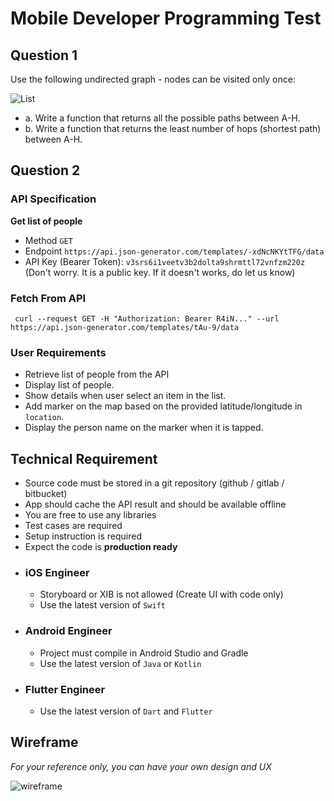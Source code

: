 # Mobile Developer Programming Test



## Question 1

Use the following undirected graph ­- nodes can be visited only once:

![List](assets/web/graph.png)

- a. Write a function that returns all the possible paths between A­-H.
- b. Write a function that returns the least number of hops (shortest path) between A­-H.



## Question 2
### API Specification

**Get list of people**
  * Method
    `GET`
  * Endpoint
    `https://api.json-generator.com/templates/-xdNcNKYtTFG/data`
  * API Key (Bearer Token): `v3srs6i1veetv3b2dolta9shrmttl72vnfzm220z` (Don't worry. It is a public key. If it doesn't works, do let us know)

### Fetch From API
```
 curl --request GET -H "Authorization: Bearer R4iN..." --url https://api.json-generator.com/templates/tAu-9/data
```

### User Requirements
- Retrieve list of people from the API
- Display list of people.
- Show details when user select an item in the list.
- Add marker on the map based on the provided latitude/longitude in `location`. 
- Display the person name on the marker when it is tapped.


## Technical Requirement
- Source code must be stored in a git repository (github / gitlab / bitbucket)
- App should cache the API result and should be available offline
- You are free to use any libraries
- Test cases are required
- Setup instruction is required
- Expect the code is **production ready**

* ### iOS Engineer
	- Storyboard or XIB is not allowed (Create UI with code only)
	- Use the latest version of `Swift`

* ### Android Engineer
	- Project must compile in Android Studio and Gradle
	- Use the latest version of `Java` or `Kotlin`

* ### Flutter Engineer
	- Use the latest version of `Dart` and `Flutter`


## Wireframe
*For your reference only, you can have your own design and UX*

![wireframe](assets/mobile/wireframe.png)
